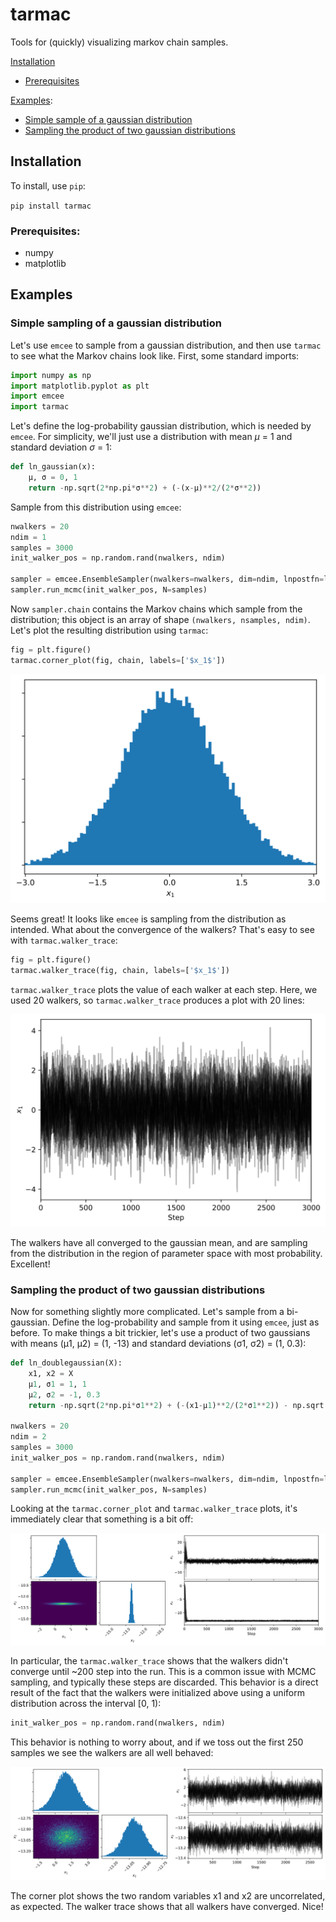 # **tarmac**
Tools for (quickly) visualizing markov chain samples.

[Installation](#Installation)
* [Prerequisites](#Prerequisites)

[Examples](#Examples):
* [Simple sample of a gaussian distribution](#Simple-sampling-of-a-gaussian-distribution)
* [Sampling the product of two gaussian distributions](#Sampling-the-product-of-two-gaussian-distributions)

## **Installation**

To install, use `pip`:

```pip install tarmac```

### **Prerequisites:**
* numpy
* matplotlib


## **Examples**


### **Simple sampling of a gaussian distribution**

Let's use `emcee` to sample from a gaussian distribution, and then use `tarmac` to see what the Markov chains look like. First, some standard imports:

```python
import numpy as np
import matplotlib.pyplot as plt
import emcee
import tarmac
```

Let's define the log-probability gaussian distribution, which is needed by `emcee`. For simplicity, we'll just use a distribution with mean _μ_ = 1 and standard deviation _σ_ = 1:

```python
def ln_gaussian(x):
    μ, σ = 0, 1
    return -np.sqrt(2*np.pi*σ**2) + (-(x-μ)**2/(2*σ**2))
```

Sample from this distribution using `emcee`:

```python
nwalkers = 20
ndim = 1
samples = 3000
init_walker_pos = np.random.rand(nwalkers, ndim)

sampler = emcee.EnsembleSampler(nwalkers=nwalkers, dim=ndim, lnpostfn=ln_gaussian)
sampler.run_mcmc(init_walker_pos, N=samples)
```

Now `sampler.chain` contains the Markov chains which sample from the distribution; this object is an array of shape `(nwalkers, nsamples, ndim)`. Let's plot the resulting distribution using `tarmac`:

```python
fig = plt.figure()
tarmac.corner_plot(fig, chain, labels=['$x_1$'])
```

![gaussian_corner](gaussian_corner.svg)

Seems great! It looks like `emcee` is sampling from the distribution as intended. What about the convergence of the walkers? That's easy to see with `tarmac.walker_trace`:

```python
fig = plt.figure()
tarmac.walker_trace(fig, chain, labels=['$x_1$'])
```

`tarmac.walker_trace` plots the value of each walker at each step. Here, we used 20 walkers, so `tarmac.walker_trace` produces a plot with 20 lines:

![gaussian_trace](gaussian_trace.svg)

The walkers have all converged to the gaussian mean, and are sampling from the distribution in the region of parameter space with most probability. Excellent!

### **Sampling the product of two gaussian distributions**

Now for something slightly more complicated. Let's sample from a bi-gaussian. Define the log-probability and sample from it using `emcee`, just as before. To make things a bit trickier, let's use a product of two gaussians with means (μ1, μ2) = (1, -13) and standard deviations (σ1, σ2) = (1, 0.3):

```python
def ln_doublegaussian(X):
    x1, x2 = X
    μ1, σ1 = 1, 1
    μ2, σ2 = -1, 0.3
    return -np.sqrt(2*np.pi*σ1**2) + (-(x1-μ1)**2/(2*σ1**2)) - np.sqrt(2*np.pi*σ2**2) + (-(x2-μ2)**2/(2*σ2**2))

nwalkers = 20
ndim = 2
samples = 3000
init_walker_pos = np.random.rand(nwalkers, ndim)

sampler = emcee.EnsembleSampler(nwalkers=nwalkers, dim=ndim, lnpostfn=ln_doublegaussian)
sampler.run_mcmc(init_walker_pos, N=samples)

```

Looking at the `tarmac.corner_plot` and `tarmac.walker_trace` plots, it's immediately clear that something is a bit off:

![double_gaussian](double_gaussian.svg)

In particular, the `tarmac.walker_trace` shows that the walkers didn't converge until ~200 step into the run. This is a common issue with MCMC sampling, and typically these steps are discarded. This behavior is a direct result of the fact that the walkers were initialized above using a uniform distribution across the interval [0, 1):

```python
init_walker_pos = np.random.rand(nwalkers, ndim)
```

This behavior is nothing to worry about, and if we toss out the first 250 samples we see the walkers are all well behaved:

![double_gaussian_burnin](double_gaussian_burnin.svg)

The corner plot shows the two random variables x1 and x2 are uncorrelated, as expected. The walker trace shows that all walkers have converged. Nice!